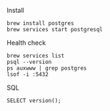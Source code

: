 Install
```
brew install postgres
brew services start postgresql  
```

Health check
```
brew services list  
psql --version
ps auxwww | grep postgres
lsof -i :5432
```

SQL
```
SELECT version();
```
